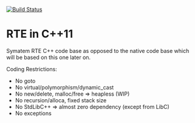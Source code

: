 [![Build Status](https://secure.travis-ci.org/Symatem/CppCodeBase.svg)](http://travis-ci.org/Symatem/CppCodeBase)

RTE in C++11
============

Symatem RTE C++ code base as opposed to the native code base which will be based on this one later on.

Coding Restrictions:
- No goto
- No virtual/polymorphism/dynamic_cast
- No new/delete, malloc/free => heapless (WIP)
- No recursion/alloca, fixed stack size
- No StdLibC++ => almost zero dependency (except from LibC)
- No exceptions
